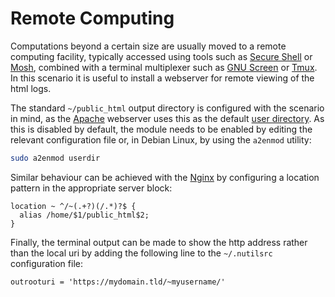 # Remote Computing

Computations beyond a certain size are usually moved to a remote computing
facility, typically accessed using tools such as [Secure
Shell](https://en.wikipedia.org/wiki/Secure_Shell) or [Mosh](https://mosh.org),
combined with a terminal multiplexer such as [GNU
Screen](https://www.gnu.org/software/screen/) or
[Tmux](https://github.com/tmux/tmux/wiki). In this scenario it is useful to
install a webserver for remote viewing of the html logs.

The standard `~/public_html` output directory is configured with the scenario
in mind, as the [Apache](https://httpd.apache.org/) webserver uses this as the
default [user
directory](https://httpd.apache.org/docs/2.4/howto/public_html.html). As this
is disabled by default, the module needs to be enabled by editing the relevant
configuration file or, in Debian Linux, by using the `a2enmod` utility:

```sh
sudo a2enmod userdir
```

Similar behaviour can be achieved with the [Nginx](https://www.nginx.com/) by
configuring a location pattern in the appropriate server block:

```
location ~ ^/~(.+?)(/.*)?$ {
  alias /home/$1/public_html$2;
}
```

Finally, the terminal output can be made to show the http address rather than
the local uri by adding the following line to the `~/.nutilsrc` configuration
file:

```
outrooturi = 'https://mydomain.tld/~myusername/'
```
